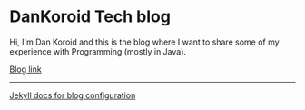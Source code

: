 # DanKoroid Tech blog 

Hi, I'm Dan Koroid and this is the blog where I want to share some of my experience with Programming (mostly in Java).

[Blog link](https://dankoroid.github.io/dankoroid-blog-github/)

----
[Jekyll docs for blog configuration](https://jekyllrb.com/docs/front-matter/)
